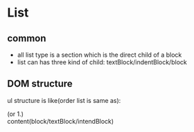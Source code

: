 # List

## common

* all list type is a section which is the direct child of a block
* list can has three kind of child: textBlock/indentBlock/block
    
## DOM structure
ul structure is like(order list is same as):

<div class="n-unordered-list">
    <div>
        (or 1.)
    </div>
    <div>
        content(block/textBlock/intendBlock)
    </div>
</div>
